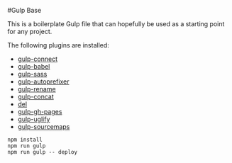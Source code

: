 #Gulp Base

This is a boilerplate Gulp file that can hopefully be used as a starting point for any project.

The following plugins are installed:

* [gulp-connect](https://www.npmjs.com/package/gulp-connect)
* [gulp-babel](https://www.npmjs.com/package/gulp-babel)
* [gulp-sass](https://www.npmjs.com/package/gulp-sass)
* [gulp-autoprefixer](https://www.npmjs.com/package/gulp-autoprefixer/)
* [gulp-rename](https://www.npmjs.com/package/gulp-rename/)
* [gulp-concat](https://www.npmjs.com/package/gulp-concat/)
* [del](https://www.npmjs.com/package/del)
* [gulp-gh-pages](https://www.npmjs.com/package/gulp-gh-pages/)
* [gulp-uglify](https://www.npmjs.com/package/gulp-uglify/)
* [gulp-sourcemaps](https://www.npmjs.com/package/gulp-sourcemaps/)

```
npm install
npm run gulp
npm run gulp -- deploy
```
